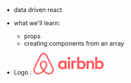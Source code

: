 - data driven react

- what we'll learn:
    * props
    * creating components from an array

- Logo : ![Alt text](./project/images/airbnb-logo.png)